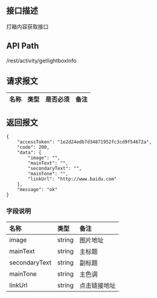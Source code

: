 ## 接口描述
灯箱内容获取接口

## API Path
/rest/activity/getlightboxInfo

## 请求报文
|名称|类型|是否必须|备注|
|:-|:-|:-|:-|

## 返回报文
	{
	    "accessToken": "1e2d24edb7d34871952fc3cd9f54672a",
	    "code": 200,
	    "data": {
	    	"image": "",
	    	"mainText": "",
	    	"secondaryText": "",
	    	"mainTone": "",
	    	"linkUrl": "http://www.baidu.com"
	    },
	    "message": "ok"
	}
    
### 字段说明
|名称|类型|备注|
|:-|:-|:-|
|image|string|图片地址|
|mainText|string|主标题|
|secondaryText|string|副标题|
|mainTone|string|主色调|
|linkUrl|string|点击链接地址|

